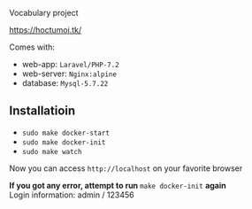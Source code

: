 Vocabulary project

https://hoctumoi.tk/

Comes with:
- web-app: `Laravel/PHP-7.2`
- web-server: `Nginx:alpine`
- database: `Mysql-5.7.22`

## Installatioin
- `sudo make docker-start`
- `sudo make docker-init`
- `sudo make watch`

Now you can access `http://localhost` on your favorite browser

<b>If you got any error, attempt to run </b> `make docker-init` <b>again</b>
<br>
Login information: admin / 123456
